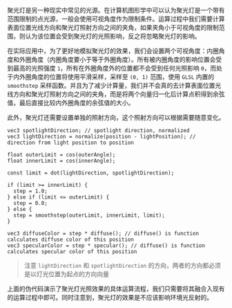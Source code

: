 聚光灯是另一种现实中常见的光源。在计算机图形学中可以认为聚光灯是一个带有范围限制的点光源，一般会使用可视角度作为限制条件。运算过程中我们需要计算表面位置光线方向和聚光灯照射方向之间的夹角，如果夹角小于可视角度的限制范围，则认为该位置会受到聚光灯的光照影响，反之将忽略聚光灯的影响。

在实际应用中，为了更好地模拟聚光灯的效果，我们会设置两个可视角度：内圈角度和外圈角度（内圈角度要小于等于外圈角度）。所有被内圈角度的影响位置会受到最高的光照强度 `1`，所有在外圈角度外的位置都不会受到任何光照影响 `0`，而处于内外圈角度的位置将使用平滑采样，采样至 `(0, 1)` 范围，使用 `GLSL` 内置的 `smoothstep` 采样函数。并且为了减少计算量，我们并不会真的去计算表面位置光线方向和聚光灯照射方向之间的夹角，而是将两个向量归一化后计算点积得到余弦值，最后直接比较内外圈角度的余弦值的大小。

此外，聚光灯还需要设置单独的照射方向，这个照射方向可以根据需要随意变化。

```
vec3 spotlightDirection; // spotlight direction, normalized
vec3 lightDirection = normalize(position - lightPosition); // direction from light position to position

float outerLimit = cos(outerAngle);
float innerLimit = cos(innerAngle);

const limit = dot(lightDirection, spotlightDirection);

if (limit >= innerLimit) {
  step = 1.0;
} else if (limit <= outerLimit) {
  step = 0.0;
} else {
  step = smoothstep(outerLimit, innerLimit, limit);
}

vec3 diffuseColor = step * diffuse(); // diffuse() is function calculates diffuse color of this position
vec3 specularColor = step * specular(); // diffuse() is function calculates specular color of this position
```

> 注意 `lightDirection` 和 `spotlightDirection` 的方向，两者的方向都必须是以灯光位置为起点的方向向量

上面的伪代码演示了聚光灯光照效果的具体运算流程，我们只需要将其融合入现有的运算过程中即可。同时注意到，聚光灯的效果是不应该影响环境光反射的。
